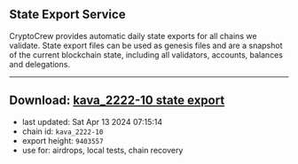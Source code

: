 ## State Export Service
CryptoCrew provides automatic daily state exports for all chains we validate. State export files can be used as genesis files and are a snapshot of the current blockchain state, including all validators, accounts, balances and delegations.

---
**Download: [kava_2222-10 state export](https://dl-eu2.ccvalidators.com/SERVICE/kava/kava_2222-10_export_9403557.json)**
---

- last updated: Sat Apr 13 2024 07:15:14
- chain id: `kava_2222-10`
- export height: `9403557`
- use for: airdrops, local tests, chain recovery
